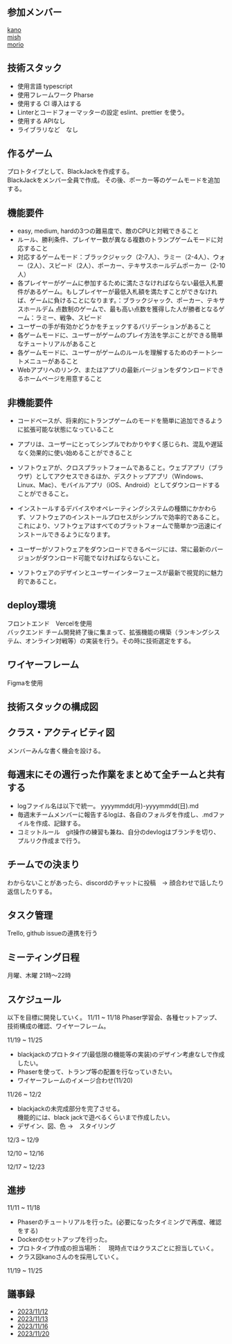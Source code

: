 ## 参加メンバー
[kano](https://github.com/SouthernMinami) <br>
[mish](https://github.com/daxchx) <br>
[morio](https://github.com/m0rio0818) <br>

## 技術スタック
* 使用言語 typescript
* 使用フレームワーク Pharse
* 使用する CI 導入はする
* Linterとコードフォーマッターの設定 eslint、prettier を使う。
* 使用する APIなし
* ライブラリなど　なし

## 作るゲーム
プロトタイプとして、BlackJackを作成する。<br>
BlackJackをメンバー全員で作成。
その後、ポーカー等のゲームモードを追加する。

## 機能要件
* easy, medium, hardの3つの難易度で、敵のCPUと対戦できること
* ルール、勝利条件、プレイヤー数が異なる複数のトランプゲームモードに対応すること
* 対応するゲームモード：ブラックジャック（2-7人）、ラミー（2-4人）、ウォー（2人）、スピード（2人）、ポーカー、テキサスホールデムポーカー（2-10人）
* 各プレイヤーがゲームに参加するために満たさなければならない最低入札要件があるゲーム。もしプレイヤーが最低入札額を満たすことができなければ、ゲームに負けることになります。：ブラックジャック、ポーカー、テキサスホールデム
点数制のゲームで、最も高い点数を獲得した人が勝者となるゲーム：ラミー、戦争、スピード
* ユーザーの手が有効かどうかをチェックするバリデーションがあること
* 各ゲームモードに、ユーザーがゲームのプレイ方法を学ぶことができる簡単なチュートリアルがあること
* 各ゲームモードに、ユーザーがゲームのルールを理解するためのチートシートメニューがあること
* Webアプリへのリンク、またはアプリの最新バージョンをダウンロードできるホームページを用意すること

## 非機能要件
* コードベースが、将来的にトランプゲームのモードを簡単に追加できるように拡張可能な状態になっていること
* アプリは、ユーザーにとってシンプルでわかりやすく感じられ、混乱や遅延なく効果的に使い始めることができること
* ソフトウェアが、クロスプラットフォームであること。ウェブアプリ（ブラウザ）としてアクセスできるほか、デスクトップアプリ（Windows、Linux、Mac）、モバイルアプリ（iOS、Android）としてダウンロードすることができること。
* インストールするデバイスやオペレーティングシステムの種類にかかわらず、ソフトウェアのインストールプロセスがシンプルで効率的であること。これにより、ソフトウェアはすべてのプラットフォームで簡単かつ迅速にインストールできるようになります。

* ユーザーがソフトウェアをダウンロードできるページには、常に最新のバージョンがダウンロード可能でなければならないこと。
* ソフトウェアのデザインとユーザーインターフェースが最新で視覚的に魅力的であること。


## deploy環境
フロントエンド　Vercelを使用 <br>
バックエンド チーム開発終了後に集まって、拡張機能の構築（ランキングシステム、オンライン対戦等）の実装を行う。その時に技術選定をする。

## ワイヤーフレーム
Figmaを使用

## 技術スタックの構成図

## クラス・アクティビティ図
メンバーみんな書く機会を設ける。

## 毎週末にその週行った作業をまとめて全チームと共有する
* logファイル名は以下で統一。
    yyyymmdd(月)-yyyymmdd(日).md
* 毎週末チームメンバーに報告するlogは、各自のフォルダを作成し、.mdファイルを作成、記録する。
* コミットルール　git操作の練習も兼ね、自分のdevlogはブランチを切り、プルリク作成まで行う。

## チームでの決まり
わからないことがあったら、discordのチャットに投稿　→ 顔合わせで話したり返信したりする。

## タスク管理
Trello, github issueの連携を行う


## ミーティング日程
月曜、木曜 21時〜22時

## スケジュール
以下を目標に開発していく。
11/11 ~ 11/18
Phaser学習会、各種セットアップ、技術構成の確認、ワイヤーフレーム。

11/19 ~ 11/25
* blackjackのプロトタイプ(最低限の機能等の実装)のデザイン考慮なしで作成したい。
* Phaserを使って、トランプ等の配置を行なっていきたい。
* ワイヤーフレームのイメージ合わせ(11/20)

11/26 ~ 12/2
* blackjackの未完成部分を完了させる。 <br>
機能的には、black jackで遊べるくらいまで作成したい。
* デザイン、図、色 ->　スタイリング

12/3 ~ 12/9

12/10 ~ 12/16

12/17 ~ 12/23

## 進捗
11/11 ~ 11/18
* Phaserのチュートリアルを行った。(必要になったタイミングで再度、確認をする)
* Dockerのセットアップを行った。
* プロトタイプ作成の担当場所：　現時点ではクラスごとに担当していく。
* クラス図kanoさんのを採用していく。

11/19 ~ 11/25



## 議事録
* [2023/11/12]("https://github.com/Frontend-teamDevC/teamC-devLog/blob/main/minutes/20231111-1112.md")
* [2023/11/13]("https://github.com/Frontend-teamDevC/teamC-devLog/blob/main/minutes/20231113.md")
* [2023/11/16]("https://github.com/Frontend-teamDevC/teamC-devLog/blob/main/minutes/20231116.md")
* [2023/11/20]("https://github.com/Frontend-teamDevC/teamC-devLog/blob/main/minutes/20231120.md")